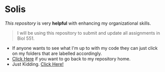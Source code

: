 # Solis

_This repository_ is very **helpful** with enhancing my organizational skills.  
 > I will be using this repository to submit and update all assignments in Biol 551. 
  * If anyone wants to see what I'm up to with my code they can just click on my folders that are labelled accordingly. 
  * [Click Here](https://i.gifer.com/origin/c6/c601eaa58aaeeed58439b9fe2367f299_w200.gif) if you want to go back to my repository home. 
  * Just Kidding. [Click Here!](https://github.com/Biol551-CSUN/Solis)
  

